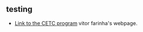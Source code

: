 ## testing
* [Link to the CETC program](https://vfarinhaluz.github.io/program_test)
vitor farinha's webpage.

